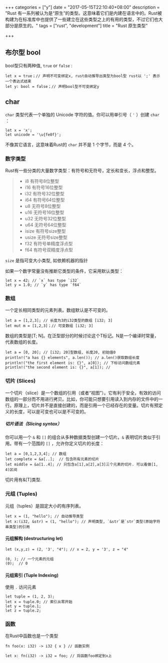 +++
categories = ["y"]
date = "2017-05-15T22:10:40+08:00"
description = "Rust 有一系列被认为是“原生”的类型。这意味着它们是内建在语言中的。Rust被构建为在标准库中也提供了一些建立在这些类型之上的有用的类型，不过它们也大部分是原生的。"
tags = ["rust", "development"]
title = "Rust 原生类型"

+++

## 布尔型 bool

bool型只有两种值, `true` or `false` :

```
let x = true；// 声明不可变绑定x, rust自动推导出类型为bool型 rust以 ';' 表示一个表达式结束
let y: bool = false；// 声明bool型不可变绑定y
```

## char

`char` 类型代表一个单独的 Unicode 字符的值。你可以用单引号（ `'` ）创建 `char` ：

```
let x = 'x';
let unicode = '\u{fe0f}';
```
不像其它语言，这意味着Rust的 `char` 并不是 1 个字节，而是 4 个。

### 数字类型

Rust有一些分类的大量数字类型：有符号和无符号，定长和变长，浮点和整型。

> * i8      有符号8位整型  
> * i16     有符号16位整型  
> * i32     有符号32位整型  
> * i64     有符号64位整型  
> * u8      无符号8位整型  
> * u16     无符号16位整型  
> * u32     无符号32位整型  
> * u64     无符号64位整型  
> * isize   有符号size整型  
> * usize   无符号size整型  
> * f32     有符号单精度浮点型  
> * f64     有符号双精度浮点型  

`size` 是指可变大小类型, 如依赖机器的指针  

如果一个数字常量没有推断它类型的条件，它采用默认类型：

```
let x = 42; // `x` has type `i32`
let y = 1.0; // `y` has type `f64`
```

### 数组

一个定长相同类型的元素列表。数组默认是不可变的。

```
let a = [1,2,3]; // 长度为3的i32类型的数组 [i32; 3]
let mut m = [1,2,3]；// 可变数组 [i32; 3]
```
数组的类型是[T; N]。在泛型部分的时候讨论这个T标记。N是一个编译时常量，代表数组的长度。

```
let a = [0, 20]; // [i32; 20]型数组, 长度20, 初始值0
println!("a has {} elements", a.len()); // a.len()获取数组长度
println!("the first element is: {}", a[0]); // 下标访问数组元素
println!("the second element is: {}", a[1]); // 
```

### 切片 (Slices)

一个切片（slice）是一个数组的引用（或者“视图”）。它有利于安全，有效的访问数组的一部分而不用进行拷贝。比如，你可能只想要引用读入到内存的文件中的一行。原理上，切片并不是直接创建的，而是引用一个已经存在的变量。切片有预定义的长度，可以是可变也可以是不可变的。

##### 切片语法（Slicing syntax）

你可以用一个 `&` 和 `[]` 的组合从多种数据类型创建一个切片。`&` 表明切片类似于引用。带有一个范围的 `[]` ，允许你定义切片的长度：

```
let a = [0,1,2,3,4]; // 数组
let complete = &a[..];  // 包含所有元素的切片
let middle = &a[1..4]; // 只包含a[1],a[2],a[3]三个元素的切片. 可以看做[1, 4)区间
```

切片用有&[T]类型.

### 元组 (Tuples)

元组（tuples）是固定大小的有序列表。
```
let x = (1, "hello"); // 自动推导类型
let x:(i32, &str) = (1, "hello"); // 声明类型, `&str`是`str`类型(原始字符串类型)的引用
```

#### 元组解构 (destructuring let)

```
let (x,y,z) = (2, '3', "4"); // x = 2, y = '3', z = "4"
```

```
(0, ); // 一个元素的元组
(0);  // 0
```

#### 元组索引 (Tuple Indexing)

使用 `.` 访问元素

```
let tuple = (1, 2, 3);
let x = tuple.0; // 索引从零开始
let y = tuple.1;
let z = tuple.2;
```

### 函数

在Rust中函数也是一个类型

```
fn foo(x: i32) -> i32 { x } // 函数实例

let x: fn(i32) -> i32 = foo; // 将函数foo绑定到x上
```


